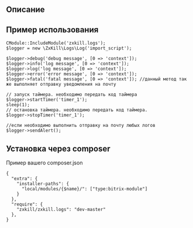 Описание
-------------------------


Пример использования
-------------------------

```
CModule::IncludeModule('zxkill.logs');
$logger = new \ZxKill\Logs\Log('import_script');

$logger->debug('debug message', [0 => 'context']);
$logger->info('log message', [0 => 'context']);
$logger->log('log message', [0 => 'context']);
$logger->error('error message', [0 => 'context']);
$logger->fatal('fatal message', [0 => 'context']); //данный метод так же выполняет отправку уведомления на почту

// запуск таймера. необходимо передать код таймера
$logger->startTimer('timer_1');
sleep(1);
// остановка таймера. необходимо передать код таймера.
$logger->stopTimer('timer_1');

//если необходимо выполнить отправку на почту любых логов
$logger->sendAlert();
```

Установка через composer
-------------------------
Пример вашего composer.json
```
{
  "extra": {
    "installer-paths": {
      "local/modules/{$name}/": ["type:bitrix-module"]
    }
  },
  "require": {
    "zxkill/zxkill.logs": "dev-master"
  },
}

```